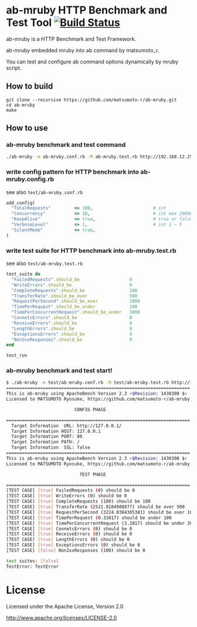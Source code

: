 # ab-mruby HTTP Benchmark and Test Tool [![Build Status](https://travis-ci.org/matsumoto-r/ab-mruby.svg?branch=master)](https://travis-ci.org/matsumoto-r/ab-mruby)

ab-mruby is a HTTP Benchmark and Test Framework.

ab-mruby embedded mruby into ab command by matsumoto_r.

You can test and configure ab command options dynamically by mruby script.

## How to build

```
git clone --recursive https://github.com/matsumoto-r/ab-mruby.git
cd ab-mruby
make
```

## How to use
### ab-mruby benchmark and test command

```bash
./ab-mruby -m ab-mruby.conf.rb -M ab-mruby.test.rb http://192.168.12.251/
```


### write config pattern for HTTP benchmark into ab-mruby.config.rb

see also `test/ab-mruby.conf.rb`

```ruby
add_config(
  "TotalRequests"         => 100,                       # int
  "Concurrency"           => 10,                        # int max 20000
  "KeepAlive"             => true,                      # true or false or nil
  "VerboseLevel"          => 1,                         # int 1 ~ 5
  "SilentMode"            => true,
)
```

### write test suite for HTTP benchmark into ab-mruby.test.rb

see also `test/ab-mruby.test.rb`

```ruby
test_suite do
  "FailedRequests".should_be                   0
  "WriteErrors".should_be                      0
  "CompleteRequests".should_be                 100
  "TransferRate".should_be_over                500
  "RequestPerSecond".should_be_over            1000
  "TimePerRequest".should_be_under             100
  "TimePerConcurrentRequest".should_be_under   3000
  "ConnetcErrors".should_be                    0
  "ReceiveErrors".should_be                    0
  "LengthErrors".should_be                     0
  "ExceptionsErrors".should_be                 0
  "Non2xxResponses".should_be                  0
end

test_run
```

### ab-mruby benchmark and test start!

```bash
$ ./ab-mruby -m test/ab-mruby.conf.rb -M test/ab-mruby.test.rb http://127.0.0.1/
======================================================================
This is ab-mruby using ApacheBench Version 2.3 <$Revision: 1430300 $>
Licensed to MATSUMOTO Ryosuke, https://github.com/matsumoto-r/ab-mruby

                          CONFIG PHASE

======================================================================
  Target Information  URL: http://127.0.0.1/
  Target Information HOST: 127.0.0.1
  Target Information PORT: 80
  Target Information PATH: /
  Target Information  SSL: false
======================================================================
This is ab-mruby using ApacheBench Version 2.3 <$Revision: 1430300 $>
Licensed to MATSUMOTO Ryosuke, https://github.com/matsumoto-r/ab-mruby

                            TEST PHASE

======================================================================
[TEST CASE] [true] FailedRequests (0) should be 0
[TEST CASE] [true] WriteErrors (0) should be 0
[TEST CASE] [true] CompleteRequests (100) should be 100
[TEST CASE] [true] TransferRate (2521.9284988877) should be over 500
[TEST CASE] [true] RequestPerSecond (3224.0384305381) should be over 1000
[TEST CASE] [true] TimePerRequest (0.31017) should be under 100
[TEST CASE] [true] TimePerConcurrentRequest (3.1017) should be under 3000
[TEST CASE] [true] ConnetcErrors (0) should be 0
[TEST CASE] [true] ReceiveErrors (0) should be 0
[TEST CASE] [true] LengthErrors (0) should be 0
[TEST CASE] [true] ExceptionsErrors (0) should be 0
[TEST CASE] [false] Non2xxResponses (100) should be 0

test suites: [false]
TestError: TestError
```

# License
Licensed under the Apache License, Version 2.0

http://www.apache.org/licenses/LICENSE-2.0
